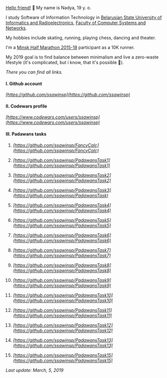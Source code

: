 [Hello friend!](https://www.imdb.com/title/tt4158110/) 🌿 My name is Nadya, 19 y. o.

I study Software of Information Technology in [Belarusian State University of Informatics and Radioelectronics](https://www.bsuir.by/), [Faculty of Computer Systems and Networks](http://fksis.bsuir.by/).


My hobbies include skating, running, playing chess, dancing and theater.

I'm a [Minsk Half Marathon 2015-18](https://minskhalfmarathon.by/) participant as a 10K runner.

My 2019 goal is to find balance between minimalism and live a zero-waste lifestyle (it's complicated, but i know, that it's possible 🙂).


*There you can find all links.*

#### I. Github account 
*[https://github.com/ssawinsp](https://github.com/ssawinsp)*

#### II. Codewars profile 
 *[https://www.codewars.com/users/ssawinsp](https://www.codewars.com/users/ssawinsp)*

#### III. Padawans tasks

1. *[https://github.com/ssawinsp/FancyCalc](https://github.com/ssawinsp/FancyCalc)*

2. *[https://github.com/ssawinsp/PadawansTask1](https://github.com/ssawinsp/PadawansTask1)*

3. *[https://github.com/ssawinsp/PadawansTask2](https://github.com/ssawinsp/PadawansTask2)*

4. *[https://github.com/ssawinsp/PadawansTask3](https://github.com/ssawinsp/PadawansTask)*

5. *[https://github.com/ssawinsp/PadawansTask4](https://github.com/ssawinsp/PadawansTask4)*  
 
6. *[https://github.com/ssawinsp/PadawansTask5](https://github.com/ssawinsp/PadawansTask5)*

7. *[https://github.com/ssawinsp/PadawansTask6](https://github.com/ssawinsp/PadawansTask6)*

8. *[https://github.com/ssawinsp/PadawansTask7](https://github.com/ssawinsp/PadawansTask7)*

9. *[https://github.com/ssawinsp/PadawansTask8](https://github.com/ssawinsp/PadawansTask8)*

10. *[https://github.com/ssawinsp/PadawansTask9](https://github.com/ssawinsp/PadawansTask9)*

11. *[https://github.com/ssawinsp/PadawansTask10](https://github.com/ssawinsp/PadawansTask10)*

12. *[https://github.com/ssawinsp/PadawansTask11](https://github.com/ssawinsp/PadawansTask11)*

13. *[https://github.com/ssawinsp/PadawansTask12](https://github.com/ssawinsp/PadawansTask12)*

14. *[https://github.com/ssawinsp/PadawansTask13](https://github.com/ssawinsp/PadawansTask13)*

15. *[https://github.com/ssawinsp/PadawansTask15](https://github.com/ssawinsp/PadawansTask15)*



*Last update: March, 5, 2019*
